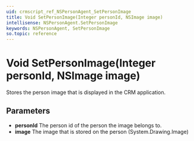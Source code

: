 ```yaml
---
uid: crmscript_ref_NSPersonAgent_SetPersonImage
title: Void SetPersonImage(Integer personId, NSImage image)
intellisense: NSPersonAgent.SetPersonImage
keywords: NSPersonAgent, SetPersonImage
so.topic: reference
---
```


# Void SetPersonImage(Integer personId, NSImage image)

Stores the person image that is displayed in the CRM application.

## Parameters

* **personId** The person id of the person the image belongs to.
* **image** The image that is stored on the person (System.Drawing.Image)
